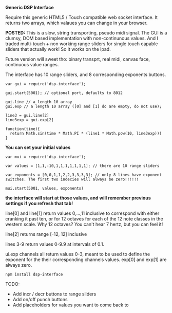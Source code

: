 **Generic DSP Interface**

Require this generic HTML5 / Touch compatible web socket interface. It returns two arrays, which valaues you can change in your browser.

**POSTED:** This is a slow, string transporting, pseudo midi signal. The GUI is a clumsy, DOM based implementation with non-continunous values. And I traded multi-touch + non working range sliders for single touch capable sliders that actually work! So it works on the ipad.

Future version will sweet tho: binary transprt, real midi, canvas face, continuous value ranges.

The interface has 10 range sliders, and 8 corresponding exponents buttons.

    var gui = require('dsp-interface');

    gui.start(5001); // optional port, defaults to 8012

    gui.line // a length 10 array
    gui.exp // a length 10 array ([0] and [1] do are empty, do not use);

    line3 = gui.line[2]
    line3exp = gui.exp[2]

    function(time){
      return Math.sin(time * Math.PI * (line1 * Math.pow(10, line3exp)))
    }

**You can set your initial values**

    var mui = require('dsp-interface');

    var values = [1,1,-10,1,1,1,1,1,1,1]; // there are 10 range sliders

    var exponents = [0,0,1,1,2,2,3,3,3,3]; // only 8 lines have exponent switches. The first two indecies will always be zero!!!!!!

    mui.start(5001, values, exponents)

**the interface will start at those values, and will remember previous settings if you refresh that tab!**

line[0] and line[1] return values 0,...,11 inclusive to correspond with either cranking it past ten, or for 12 octaves for each of the 12 note classes in the western scale. Why 12 octaves? You can't hear 7 hertz, but you can feel it!

line[2] returns range [-12, 12] inclusive 

lines 3-9 return values 0-9.9 at intervals of 0.1. 

ui.exp channels all return values 0-3, meant to be used to define the exponent for the their corresponding channels values. exp[0] and exp[1] are always zero.

    npm install dsp-interface



TODO:

* Add incr / decr buttons to range sliders
* Add on/off punch buttons
* Add placeholders for values you want to come back to